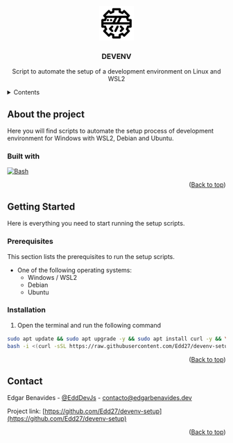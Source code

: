 <a id="readme-top"></a>

<!-- PROJECT LOGO -->
<br />
<div align="center">
  <a href="https://github.com/Edd27/devenv-setup">
    <img src="images/logo.png" alt="Logo" width="80" height="80">
  </a>

<h3 align="center">DEVENV</h3>

  <p align="center">
    Script to automate the setup of a development environment on Linux and WSL2
  </p>
</div>

<!-- TABLE OF CONTENTS -->
<details>
  <summary>Contents</summary>
  <ol>
    <li>
      <a href="#about-the-project">About</a>
      <ul>
        <li><a href="#built-with">Built with</a></li>
      </ul>
    </li>
    <li>
      <a href="#getting-started">Getting Started</a>
      <ul>
        <li><a href="#prerequisites">Prerequisites</a></li>
        <li><a href="#installation">Installation</a></li>
      </ul>
    </li>
    <li><a href="#contact">Contact</a></li>
  </ol>
</details>

<!-- ABOUT THE PROJECT -->

## About the project

Here you will find scripts to automate the setup process of development environment for Windows with WSL2, Debian and Ubuntu.

### Built with

[![Bash](https://img.shields.io/badge/Bash-4EAA25?style=for-the-badge&logo=gnu-bash&logoColor=white)][Bash-url]

<p align="right">(<a href="#readme-top">Back to top</a>)</p>

<!-- GETTING STARTED -->

## Getting Started

Here is everything you need to start running the setup scripts.

### Prerequisites

This section lists the prerequisites to run the setup scripts.

- One of the following operating systems:
  - Windows / WSL2
  - Debian
  - Ubuntu

### Installation

1. Open the terminal and run the following command
  ```sh
  sudo apt update && sudo apt upgrade -y && sudo apt install curl -y && \
  bash -i <(curl -sSL https://raw.githubusercontent.com/Edd27/devenv-setup/main/setup.sh)
  ```

<p align="right">(<a href="#readme-top">Back to top</a>)</p>

<!-- CONTACT -->

## Contact

Edgar Benavides - [@EddDevJs](https://x.com/EddDevJs) - contacto@edgarbenavides.dev

Project link: [https://github.com/Edd27/devenv-setup](https://github.com/Edd27/devenv-setup)

<p align="right">(<a href="#readme-top">Back to top</a>)</p>

<!-- MARKDOWN LINKS & IMAGES -->
<!-- https://www.markdownguide.org/basic-syntax/#reference-style-links -->

[Bash-url]: https://en.wikipedia.org/wiki/Bash_(Unix_shell)
